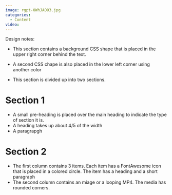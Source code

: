 ```yaml
---
image: rgpt-0WhJAOO3.jpg
categories:
  - Content
video:
---
```

Design notes:
* This section contains a background CSS shape that is placed in the upper right corner behind the text. 
* A second CSS chape is also placed in the lower left corner using another color

* This section is divided up into two sections.

# Section 1
* A small pre-heading is placed over the main heading to indicate the type of section it is.
* A heading takes up about 4/5 of the width
* A paragrapgh 

# Section 2
* The first column contains 3 items. Each item has a FontAwesome icon that is placed in a colored circle. The item has a heading and a short paragraph
* The second column contains an miage or a looping MP4. The media has rounded corners.